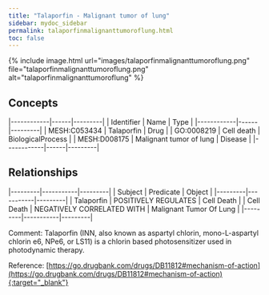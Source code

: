 ```yaml
---
title: "Talaporfin - Malignant tumor of lung"
sidebar: mydoc_sidebar
permalink: talaporfinmalignanttumoroflung.html
toc: false 
---
```


{% include image.html url="images/talaporfinmalignanttumoroflung.png" file="talaporfinmalignanttumoroflung.png" alt="talaporfinmalignanttumoroflung" %}

## Concepts

|------------|------|---------|
| Identifier | Name | Type    |
|------------|------|---------|
| MESH:C053434 | Talaporfin | Drug |
| GO:0008219 | Cell death | BiologicalProcess |
| MESH:D008175 | Malignant tumor of lung | Disease |
|------------|------|---------|

## Relationships

|---------|-----------|---------|
| Subject | Predicate | Object  |
|---------|-----------|---------|
| Talaporfin | POSITIVELY REGULATES | Cell Death |
| Cell Death | NEGATIVELY CORRELATED WITH | Malignant Tumor Of Lung |
|---------|-----------|---------|

Comment: Talaporfin (INN, also known as aspartyl chlorin, mono-L-aspartyl chlorin e6, NPe6, or LS11) is a chlorin based photosensitizer used in photodynamic therapy.

Reference: [https://go.drugbank.com/drugs/DB11812#mechanism-of-action](https://go.drugbank.com/drugs/DB11812#mechanism-of-action){:target="_blank"}